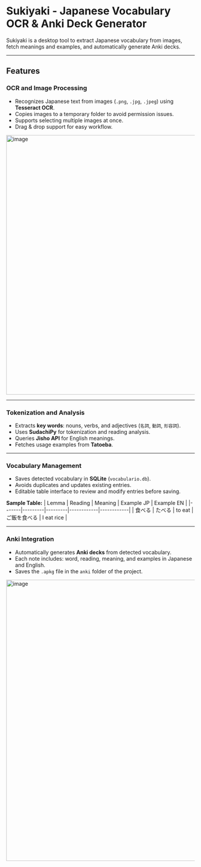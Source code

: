 # Sukiyaki - Japanese Vocabulary OCR & Anki Deck Generator

Sukiyaki is a desktop tool to extract Japanese vocabulary from images, fetch meanings and examples, and automatically generate Anki decks.

---

## Features

### OCR and Image Processing
- Recognizes Japanese text from images (`.png`, `.jpg`, `.jpeg`) using **Tesseract OCR**.
- Copies images to a temporary folder to avoid permission issues.
- Supports selecting multiple images at once.
- Drag & drop support for easy workflow.

<img width="896" height="694" alt="image" src="https://github.com/user-attachments/assets/aabc899f-42e2-4b08-8f8d-4ed481fcd3f6" />


---

### Tokenization and Analysis
- Extracts **key words**: nouns, verbs, and adjectives (`名詞`, `動詞`, `形容詞`).
- Uses **SudachiPy** for tokenization and reading analysis.
- Queries **Jisho API** for English meanings.
- Fetches usage examples from **Tatoeba**.

---

### Vocabulary Management
- Saves detected vocabulary in **SQLite** (`vocabulario.db`).
- Avoids duplicates and updates existing entries.
- Editable table interface to review and modify entries before saving.

**Sample Table:**
| Lemma | Reading | Meaning | Example JP | Example EN |
|-------|---------|---------|------------|------------|
| 食べる | たべる | to eat | ご飯を食べる | I eat rice |

---

### Anki Integration
- Automatically generates **Anki decks** from detected vocabulary.
- Each note includes: word, reading, meaning, and examples in Japanese and English.
- Saves the `.apkg` file in the `anki` folder of the project.

<img width="960" height="752" alt="image" src="https://github.com/user-attachments/assets/328e23fa-e5df-4b98-a49d-7730785d1dc4" />









